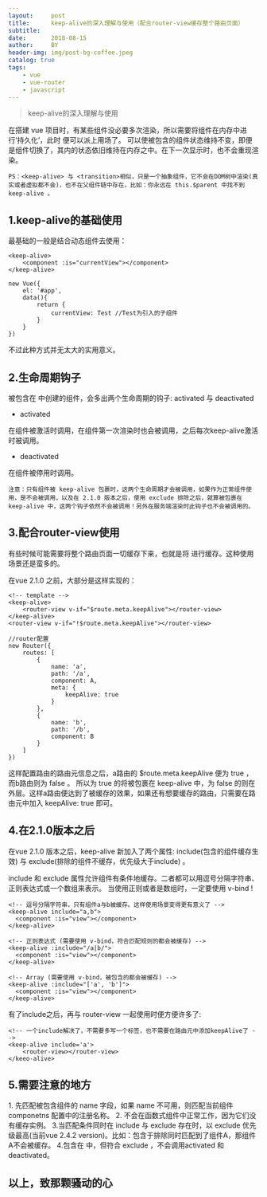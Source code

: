 ```yaml
---
layout:     post
title:      keep-alive的深入理解与使用（配合router-view缓存整个路由页面）
subtitle:
date:       2018-08-15
author:     BY
header-img: img/post-bg-coffee.jpeg
catalog: true
tags:
    - vue
    - vue-router
    - javascript
---
```


> keep-alive的深入理解与使用

在搭建 vue 项目时，有某些组件没必要多次渲染，所以需要将组件在内存中进行‘持久化’，此时 <keep-alive> 便可以派上用场了。 <keep-alive> 可以使被包含的组件状态维持不变，即便是组件切换了，其内的状态依旧维持在内存之中。在下一次显示时，也不会重现渲染。

    PS：<keep-alive> 与 <transition>相似，只是一个抽象组件，它不会在DOM树中渲染(真实或者虚拟都不会)，也不在父组件链中存在，比如：你永远在 this.$parent 中找不到 keep-alive 。

## 1.keep-alive的基础使用

最基础的一般是结合动态组件去使用：
```
<keep-alive>
    <component :is="currentView"></component>
</keep-alive>

new Vue({
    el: '#app',
    data(){
        return {
            currentView: Test //Test为引入的子组件
        }
    }
})
```
不过此种方式并无太大的实用意义。

## 2.生命周期钩子

被包含在 <keep-alive> 中创建的组件，会多出两个生命周期的钩子: activated 与 deactivated

- activated

在组件被激活时调用，在组件第一次渲染时也会被调用，之后每次keep-alive激活时被调用。

- deactivated

在组件被停用时调用。

    注意：只有组件被 keep-alive 包裹时，这两个生命周期才会被调用，如果作为正常组件使用，是不会被调用，以及在 2.1.0 版本之后，使用 exclude 排除之后，就算被包裹在 keep-alive 中，这两个钩子依然不会被调用！另外在服务端渲染时此钩子也不会被调用的。

## 3.配合router-view使用

有些时候可能需要将整个路由页面一切缓存下来，也就是将 <router-view> 进行缓存。这种使用场景还是蛮多的。

在vue 2.1.0 之前，大部分是这样实现的：
```
<!-- template -->
<keep-alive>
    <router-view v-if="$route.meta.keepAlive"></router-view>
</keep-alive>
<router-view v-if="!$route.meta.keepAlive"></router-view>

//router配置
new Router({
    routes: [
        {
            name: 'a',
            path: '/a',
            component: A,
            meta: {
                keepAlive: true
            }
        },
        {
            name: 'b',
            path: '/b',
            component: B
        }
    ]
})
```
这样配置路由的路由元信息之后，a路由的 $route.meta.keepAlive 便为 true ，而b路由则为 false 。
所以为 true 的将被包裹在 keep-alive 中，为 false 的则在外层。这样a路由便达到了被缓存的效果，如果还有想要缓存的路由，只需要在路由元中加入 keepAlive: true 即可。

## 4.在2.1.0版本之后

在vue 2.1.0 版本之后，keep-alive 新加入了两个属性: include(包含的组件缓存生效) 与 exclude(排除的组件不缓存，优先级大于include) 。

include 和 exclude 属性允许组件有条件地缓存。二者都可以用逗号分隔字符串、正则表达式或一个数组来表示。
当使用正则或者是数组时，一定要使用 v-bind !
```
<!-- 逗号分隔字符串，只有组件a与b被缓存。这样使用场景变得更有意义了 -->
<keep-alive include="a,b">
  <component :is="view"></component>
</keep-alive>

<!-- 正则表达式 (需要使用 v-bind，符合匹配规则的都会被缓存) -->
<keep-alive :include="/a|b/">
  <component :is="view"></component>
</keep-alive>

<!-- Array (需要使用 v-bind，被包含的都会被缓存) -->
<keep-alive :include="['a', 'b']">
  <component :is="view"></component>
</keep-alive>
```
有了include之后，再与 router-view 一起使用时便方便许多了:
```
<!-- 一个include解决了，不需要多写一个标签，也不需要在路由元中添加keepAlive了 -->
<keep-alive include='a'>
    <router-view></router-view>
</keeo-alive>
```

## 5.需要注意的地方

1.<keep-alive> 先匹配被包含组件的 name 字段，如果 name 不可用，则匹配当前组件 componetns 配置中的注册名称。
2.<keep-alive> 不会在函数式组件中正常工作，因为它们没有缓存实例。
3.当匹配条件同时在 include 与 exclude 存在时，以 exclude 优先级最高(当前vue 2.4.2 version)。比如：包含于排除同时匹配到了组件A，那组件A不会被缓存。
4.包含在 <keep-alive> 中，但符合 exclude ，不会调用activated 和 deactivated。

## 以上，致那颗骚动的心